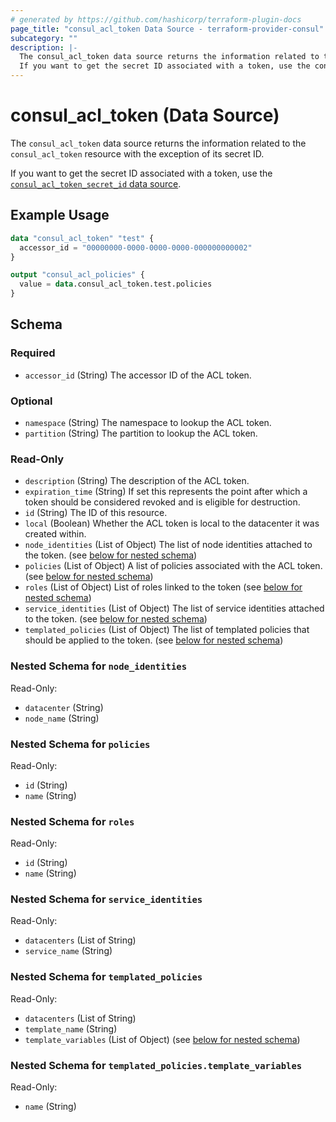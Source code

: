 ```yaml
---
# generated by https://github.com/hashicorp/terraform-plugin-docs
page_title: "consul_acl_token Data Source - terraform-provider-consul"
subcategory: ""
description: |-
  The consul_acl_token data source returns the information related to the consul_acl_token resource with the exception of its secret ID.
  If you want to get the secret ID associated with a token, use the consul_acl_token_secret_id data source.
---
```


# consul_acl_token (Data Source)

The `consul_acl_token` data source returns the information related to the `consul_acl_token` resource with the exception of its secret ID.

If you want to get the secret ID associated with a token, use the [`consul_acl_token_secret_id` data source](/docs/providers/consul/d/acl_token_secret_id.html).

## Example Usage

```terraform
data "consul_acl_token" "test" {
  accessor_id = "00000000-0000-0000-0000-000000000002"
}

output "consul_acl_policies" {
  value = data.consul_acl_token.test.policies
}
```

<!-- schema generated by tfplugindocs -->
## Schema

### Required

- `accessor_id` (String) The accessor ID of the ACL token.

### Optional

- `namespace` (String) The namespace to lookup the ACL token.
- `partition` (String) The partition to lookup the ACL token.

### Read-Only

- `description` (String) The description of the ACL token.
- `expiration_time` (String) If set this represents the point after which a token should be considered revoked and is eligible for destruction.
- `id` (String) The ID of this resource.
- `local` (Boolean) Whether the ACL token is local to the datacenter it was created within.
- `node_identities` (List of Object) The list of node identities attached to the token. (see [below for nested schema](#nestedatt--node_identities))
- `policies` (List of Object) A list of policies associated with the ACL token. (see [below for nested schema](#nestedatt--policies))
- `roles` (List of Object) List of roles linked to the token (see [below for nested schema](#nestedatt--roles))
- `service_identities` (List of Object) The list of service identities attached to the token. (see [below for nested schema](#nestedatt--service_identities))
- `templated_policies` (List of Object) The list of templated policies that should be applied to the token. (see [below for nested schema](#nestedatt--templated_policies))

<a id="nestedatt--node_identities"></a>
### Nested Schema for `node_identities`

Read-Only:

- `datacenter` (String)
- `node_name` (String)


<a id="nestedatt--policies"></a>
### Nested Schema for `policies`

Read-Only:

- `id` (String)
- `name` (String)


<a id="nestedatt--roles"></a>
### Nested Schema for `roles`

Read-Only:

- `id` (String)
- `name` (String)


<a id="nestedatt--service_identities"></a>
### Nested Schema for `service_identities`

Read-Only:

- `datacenters` (List of String)
- `service_name` (String)


<a id="nestedatt--templated_policies"></a>
### Nested Schema for `templated_policies`

Read-Only:

- `datacenters` (List of String)
- `template_name` (String)
- `template_variables` (List of Object) (see [below for nested schema](#nestedobjatt--templated_policies--template_variables))

<a id="nestedobjatt--templated_policies--template_variables"></a>
### Nested Schema for `templated_policies.template_variables`

Read-Only:

- `name` (String)
